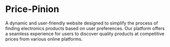 # Price-Pinion
A dynamic and user-friendly website designed to simplify the process of finding electronics products based on user preferences. Our platform offers a seamless experience for users to discover quality products at competitive prices from various online platforms.
